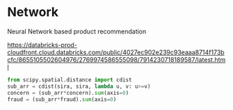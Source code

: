 # Network
 Neural Network based product recommendation
 
 https://databricks-prod-cloudfront.cloud.databricks.com/public/4027ec902e239c93eaaa8714f173bcfc/8655105502604976/2769974586555098/7914230718189587/latest.html

 ```python
 from scipy.spatial.distance import cdist
 sub_arr = cdist(sira, sira, lambda u, v: u>=v)
 concern = (sub_arr*concern).sum(axis=0)
 fraud = (sub_arr*fraud).sum(axis=0)
 ```
